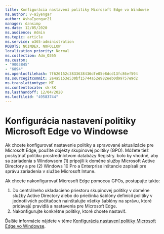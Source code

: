 ```yaml
---
title: Konfigurácia nastavení politiky Microsoft Edge vo Windowse
ms.author: v-aiyengar
author: AshaIyengar21
manager: dansimp
ms.date: 12/05/2020
ms.audience: Admin
ms.topic: article
ms.service: o365-administration
ROBOTS: NOINDEX, NOFOLLOW
localization_priority: Normal
ms.collection: Adm_O365
ms.custom:
- "9003845"
- "6894"
ms.openlocfilehash: 7f626152c3833638436dfe05e8dcd13fc86ef594
ms.sourcegitcommit: 2e4a5153e530bf15744a52e982eeb0d99757e9d2
ms.translationtype: MT
ms.contentlocale: sk-SK
ms.lasthandoff: 12/04/2020
ms.locfileid: "49583744"
---
```

# <a name="configure-microsoft-edge-policy-settings-on-windows"></a>Konfigurácia nastavení politiky Microsoft Edge vo Windowse

Ak chcete konfigurovať nastavenie politiky a spravované aktualizácie pre Microsoft Edge, použite objekty skupinovej politiky (GPO). Môžete tiež poskytnúť politiku prostredníctvom databázy Registry. bolo by vhodné, aby sa zariadenia s Windowsom (1) pripojili k doméne služby Microsoft Active Directory a pre (2) Windows 10 Pro a Enterprise inštancie zapísali pre správu zariadenia v službe Microsoft Intune.

Ak chcete nakonfigurovať Microsoft Edge pomocou GPOs, postupujte takto:

1. Do centrálneho ukladacieho priestoru skupinovej politiky v doméne služby Active Directory alebo do priečinka šablóny definícií politiky v jednotlivých počítačoch nainštalujte všetky šablóny na správu, ktoré pridávajú pravidlá a nastavenia pre Microsoft Edge.
2. Nakonfigurujte konkrétne politiky, ktoré chcete nastaviť.

Ďalšie informácie nájdete v téme [Konfigurácia nastavení politiky Microsoft Edge vo Windowse](https://go.microsoft.com/fwlink/?linkid=2135024).
